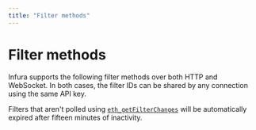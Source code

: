 ```yaml
---
title: "Filter methods"
---
```


# Filter methods

Infura supports the following filter methods over both HTTP and WebSocket. In both cases, the filter IDs can be shared by any connection using the same API key.

Filters that aren't polled using [`eth_getFilterChanges`](eth_getfilterchanges.mdx) will be automatically expired after fifteen minutes of inactivity.
